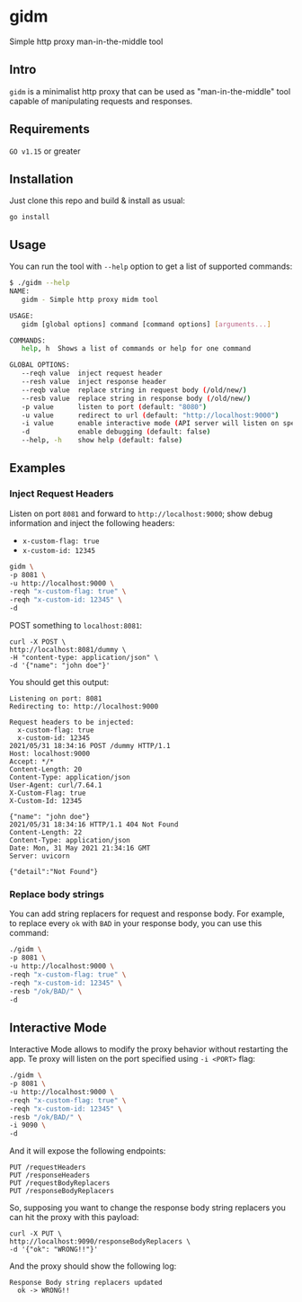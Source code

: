 # gidm
Simple http proxy man-in-the-middle tool

## Intro

`gidm` is a minimalist http proxy that can be used as "man-in-the-middle" tool capable of manipulating requests and responses.

## Requirements

`GO v1.15` or greater 

## Installation

Just clone this repo and build & install as usual:

```
go install
```

## Usage

You can run the tool with `--help` option to get a list of supported commands:

```bash
$ ./gidm --help
NAME:
   gidm - Simple http proxy midm tool

USAGE:
   gidm [global options] command [command options] [arguments...]

COMMANDS:
   help, h  Shows a list of commands or help for one command

GLOBAL OPTIONS:
   --reqh value  inject request header
   --resh value  inject response header
   --reqb value  replace string in request body (/old/new/)
   --resb value  replace string in response body (/old/new/)
   -p value      listen to port (default: "8080")
   -u value      redirect to url (default: "http://localhost:9000")
   -i value      enable interactive mode (API server will listen on specified port)
   -d            enable debugging (default: false)
   --help, -h    show help (default: false)
```

## Examples

### Inject Request Headers

Listen on port `8081` and forward to `http://localhost:9000`; show debug information and inject the following headers:
- `x-custom-flag: true`
- `x-custom-id: 12345`


```bash
gidm \
-p 8081 \
-u http://localhost:9000 \
-reqh "x-custom-flag: true" \
-reqh "x-custom-id: 12345" \
-d
```

POST something to `localhost:8081`:
```
curl -X POST \
http://localhost:8081/dummy \
-H "content-type: application/json" \
-d '{"name": "john doe"}'
```

You should get this output:
```
Listening on port: 8081
Redirecting to: http://localhost:9000

Request headers to be injected:
  x-custom-flag: true
  x-custom-id: 12345
2021/05/31 18:34:16 POST /dummy HTTP/1.1
Host: localhost:9000
Accept: */*
Content-Length: 20
Content-Type: application/json
User-Agent: curl/7.64.1
X-Custom-Flag: true
X-Custom-Id: 12345

{"name": "john doe"}
2021/05/31 18:34:16 HTTP/1.1 404 Not Found
Content-Length: 22
Content-Type: application/json
Date: Mon, 31 May 2021 21:34:16 GMT
Server: uvicorn

{"detail":"Not Found"}
```

### Replace body strings

You can add string replacers for request and response body. 
For example, to replace every `ok` with `BAD` in your response body, you can use this command:

```bash
./gidm \
-p 8081 \
-u http://localhost:9000 \
-reqh "x-custom-flag: true" \
-reqh "x-custom-id: 12345" \
-resb "/ok/BAD/" \
-d
```

## Interactive Mode

Interactive Mode allows to modify the proxy behavior without restarting the app. Te proxy will listen on the port specified using `-i <PORT>` flag:

```bash
./gidm \
-p 8081 \
-u http://localhost:9000 \
-reqh "x-custom-flag: true" \
-reqh "x-custom-id: 12345" \
-resb "/ok/BAD/" \
-i 9090 \
-d
```

And it will expose the following endpoints:

```
PUT /requestHeaders
PUT /responseHeaders
PUT /requestBodyReplacers
PUT /responseBodyReplacers
```

So, supposing you want to change the response body string replacers you can hit the proxy with this payload:

```
curl -X PUT \
http://localhost:9090/responseBodyReplacers \
-d '{"ok": "WRONG!!"}'
```

And the proxy should show the following log:
```
Response Body string replacers updated
  ok -> WRONG!!
```
